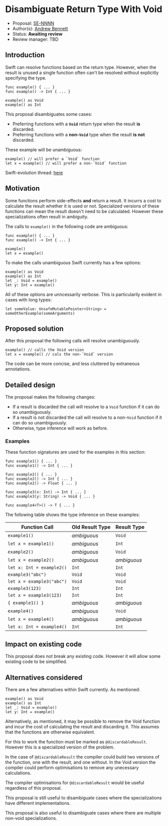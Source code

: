 # Disambiguate Return Type With Void

* Proposal: [SE-NNNN](https://github.com/therealbnut/swift-evolution/blob/andrew-disambiguate-return-type/proposals/0000-disambiguate-return-type.md)
* Author(s): [Andrew Bennett](https://github.com/therealbnut)
* Status: **Awaiting review**
* Review manager: TBD

## Introduction

Swift can resolve functions based on the return type. However, when the result is unused a single function often can't be resolved without explicitly specifying the type.

    func example() { ... }
    func example() -> Int { ... }
    
    example() as Void
    example() as Int

This proposal disambiguates some cases:

 * Preferring functions with a **`Void`** return type when the result **is** discarded.
 * Preferring functions with a **non-`Void`** type when the result **is not** discarded.

These example will be unambiguous:

    example() // will prefer a `Void` function
    let x = example() // will prefer a non-`Void` function

Swift-evolution thread: [here](https://lists.swift.org/pipermail/swift-evolution/Week-of-Mon-20160328/013559.html)

## Motivation

Some functions perform side-effects **and** return a result. It incurrs a cost to calculate the result whether it is used or not. Specialized versions of these functions can mean the result doesn't need to be calculated. However these specializations often result in ambiguity.

The calls to `example()` in the following code are ambiguous:

    func example() { ... }
    func example() -> Int { ... }
    
    example()
    let x = example()

To make the calls unambiguous Swift currently has a few options:

    example() as Void
    example() as Int
    let _: Void = example()
    let y: Int = example()

All of these options are unncessarily verbose. This is particularily evident in cases with long types:

    let someValue: UnsafeMutablePointer<String> = someOtherExample(someArguments)

## Proposed solution

After this proposal the following calls will resolve unambiguously.

    example() // calls the Void version
    let x = example() // cals the non-`Void` version

The code can be more concise, and less cluttered by extraneous annotations.

## Detailed design

The proposal makes the following changes:

 * If a result is discarded the call will resolve to a `Void` function if it can do so unambiguously.
 * If a result is not discarded the call will resolve to a non-`Void` function if it can do so unambiguously.
 * Otherwise, type inference will work as before.

### Examples

These function signatures are used for the examples in this section:

    func example1() { ... }
    func example1() -> Int { ... }

    func example2() { ... }
    func example2() -> Int { ... }
    func example2() -> Float { ... }
    
    func example3(x: Int) -> Int { ... }
    func example3(y: String) -> Void { ... }
    
    func example4<T>() -> T { ... }

The following table shows the type inference on these examples:

| **Function Call** | **Old Result Type** | **Result Type** |
|--------------------|---------------------|-----------------|
| `example1()` | *ambiguous* | `Void` |
| `let x = example1()` | *ambiguous* | `Int` |
| `example2()` | *ambiguous* | `Void` |
| `let x = example2()` | *ambiguous* | *ambiguous* |
| `let x: Int = example2()` | `Int` | `Int` |
| `example3("abc")` | `Void` | `Void` |
| `let x = example3("abc")` | `Void` | `Void` |
| `example3(123)` | `Int` | `Int` |
| `let x = example3(123)` | `Int` | `Int` |
| `{ example1() }` | *ambiguous* | *ambiguous* |
| `example4()` | *ambiguous* | `Void` |
| `let x = example4()` | *ambiguous* | *ambiguous* |
| `let x: Int = example4()` | `Int` | `Int` |

## Impact on existing code

This proposal does not break any existing code. However it will allow some existing code to be simplified.

## Alternatives considered

There are a few alternatives within Swift currently. As mentioned:

    example() as Void
    example() as Int
    let _: Void = example()
    let y: Int = example()

Alternatively, as mentioned, it may be possible to remove the Void function and incur the cost of calculating the result and discarding it. This assumes that the functions are otherwise equivalent.

For this to work the function must be marked as `@discardableResult`. However this is a specialized version of the problem.

In the case of `@discardableResult` the compiler could build two versions of the function, one with the result, and one without. In the Void version the compiler could perform optimisations to remove any unecessary calculations.

The compiler optimisations for `@discardableResult` would be useful regardless of this proposal.

This proposal is still useful to disambiguate cases where the specializations have different implementations.

This proposal is also useful to disambiguate cases where there are multiple non-void specializations.
